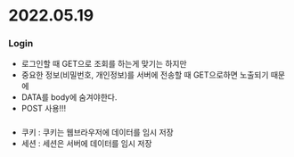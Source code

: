 # 2022.05.19

### Login
- 로그인할 때 GET으로 조회를 하는게 맞기는 하지만
- 중요한 정보(비밀번호, 개인정보)를 서버에 전송할 때 GET으로하면 노출되기 때문에
- DATA를 body에 숨겨야한다.
- POST 사용!!!


###
- 쿠키 : 쿠키는 웹브라우저에 데이터를 임시 저장
- 세션 : 세션은 서버에 데이터를 임시 저장